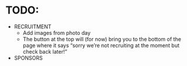 # TODO:
- RECRUITMENT
    - Add images from photo day
    - The button at the top will (for now) bring you to the bottom of the page where it says “sorry we’re not recruiting at the moment but check back later!” 
- SPONSORS
